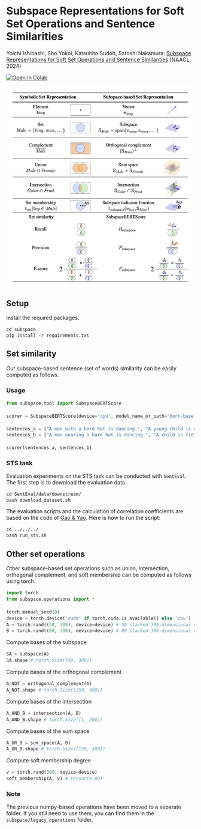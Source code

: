# Subspace Representations for Soft Set Operations and Sentence Similarities
Yoichi Ishibashi, Sho Yokoi, Katsuhito Sudoh, Satoshi Nakamura: [Subspace Representations for Soft Set Operations and Sentence Similarities](https://arxiv.org/abs/2210.13034) (NAACL, 2024)

[![Open In Colab](https://colab.research.google.com/assets/colab-badge.svg)](https://colab.research.google.com/github/yoichi1484/subspace/blob/main/notebook/subspace.ipynb)

![About](about.png)

## Setup
Install the required packages.
```
cd subspace
pip install -r requirements.txt
```

## Set similarity
Our subspace-based sentence (set of words) similarity can be easily computed as follows.

### Usage
```python
from subspace.tool import SubspaceBERTScore

scorer = SubspaceBERTScore(device='cpu', model_name_or_path='bert-base-uncased')

sentences_a = ["A man with a hard hat is dancing.", "A young child is riding a horse."]
sentences_b = ["A man wearing a hard hat is dancing.", "A child is riding a horse."]

scorer(sentences_a, sentences_b)
```

### STS task
Evaluation experiments on the STS task can be conducted with ```SentEval```. 
The first step is to download the evaluation data.
```
cd SentEval/data/downstream/
bash download_dataset.sh
```

The evaluation scripts and the calculation of correlation coefficients are based on the code of [Gao & Yao](https://github.com/princeton-nlp/SimCSE).
Here is how to run the script:
```
cd ../../../
bash run_sts.sh
```

## Other set operations
Other subspace-based set operations such as union, intersection, orthogonal complement, and soft membership can be computed as follows using torch.

```python
import torch
from subspace.operations import *

torch.manual_seed(0)
device = torch.device('cuda' if torch.cuda.is_available() else 'cpu')
A = torch.rand((50, 300), device=device) # 50 stacked 300-dimensional word vectors
B = torch.rand((80, 300), device=device) # 80 stacked 300-dimensional word vectors
```

Compute bases of the subspace
```python
SA = subspace(A)
SA.shape # torch.Size([50, 300])
```

Compute bases of the orthogonal complement
```python
A_NOT = orthogonal_complement(A)
A_NOT.shape # torch.Size([250, 300])
```

Compute bases of the intersection
```python
A_AND_B = intersection(A, B)
A_AND_B.shape # torch.Size([1, 300])
```

Compute bases of the sum space
```python
A_OR_B = sum_space(A, B)
A_OR_B.shape # torch.Size([130, 300])
```

Compute soft membership degree
```python
v = torch.rand(300, device=device)
soft_membership(A, v) # tensor(0.89)
```

### Note
The previous numpy-based operations have been moved to a separate folder. If you still need to use them, you can find them in the `subspace/legacy_operations` folder. 
